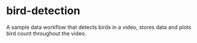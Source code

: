 # bird-detection

A sample data workflow that detects birds in a video, stores data and plots bird count throughout the video. 